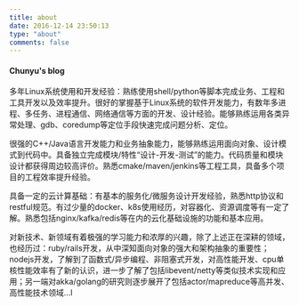 ```yaml
---
title: about
date: 2016-12-14 23:50:13
type: "about"
comments: false
---
```

#### Chunyu's blog

多年Linux系统使用和开发经验：熟练使用shell/python等脚本完成业务、工程和工具开发以及效率提升。很好的掌握基于Linux系统的软件开发能力，有数年多进程、多任务、进程通信、网络通信等方面的开发、设计经验。能够熟练运用各类异常处理、gdb、coredump等定位手段快速完成问题分析、定位。

很强的C++/Java语言开发能力和业务抽象能力，能够熟练运用面向对象、设计模式到代码中。具备独立完成模块/特性“设计-开发-测试”的能力。代码质量和模块设计都获得周边较高评价。熟悉cmake/maven/jenkins等工程工具，具备多个项目的工程效率提升经验。

 具备一定的云计算基础：有基本的服务化/微服务设计开发经验，熟悉http协议和restful规范。有过少量的docker、k8s使用经历，对容器化、资源调度等有一定了解。熟悉包括nginx/kafka/redis等在内的云化基础设施的功能和基本应用。

 对新技术、新领域有着极强的学习能力和浓厚的兴趣，除了上述正在深耕的领域，也经历过：ruby/rails开发，从中深知面向对象的强大和架构抽象的重要性；nodejs开发，了解到了函数式/异步编程、非阻塞式开发，对高性能开发、cpu单核性能效率有了新的认识，进一步了解了包括libevent/netty等类似技术实现和应用；另一端对akka/golang的研究则逐步展开了包括actor/mapreduce等高并发、高性能技术领域…l